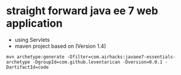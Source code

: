 # straight forward java ee 7 web application
* using Servlets
* maven project based on (Version 1.4)
```
mvn archetype:generate -Dfilter=com.airhacks:javaee7-essentials-archetype -DgroupId=com.github.leventarican -Dversion=0.0.1 -DartifactId=code
```
